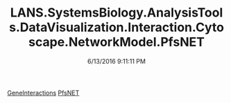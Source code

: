 ﻿---
title: LANS.SystemsBiology.AnalysisTools.DataVisualization.Interaction.Cytoscape.NetworkModel.PfsNET
date: 6/13/2016 9:11:11 PM
---

[GeneInteractions](T-LANS.SystemsBiology.AnalysisTools.DataVisualization.Interaction.Cytoscape.NetworkModel.PfsNET.GeneInteractions.html)
[PfsNET](T-LANS.SystemsBiology.AnalysisTools.DataVisualization.Interaction.Cytoscape.NetworkModel.PfsNET.PfsNET.html)
